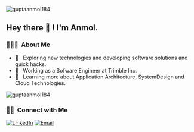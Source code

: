 <p align="left">
  <img src="https://komarev.com/ghpvc/?username=guptaanmol184" alt="guptaanmol184" />
</p>

<h2> Hey there 👋 ! I'm Anmol.</h2>

<h3> 👨🏻‍💻 &nbsp;About Me </h3>

- 🤔 &nbsp; Exploring new technologies and developing software solutions and quick hacks.
- 💼 &nbsp; Working as a Sofware Engineer at Trimble Inc.
- 🌱 &nbsp; Learning more about Application Architecture, SystemDesign and Cloud Technologies.

<p align="left">
  <img src="https://github-readme-stats.vercel.app/api?username=guptaanmol184&show_icons=true" alt="guptaanmol184" /> 
</p>

<h3> 🤝🏻 &nbsp;Connect with Me </h3>

<p align="left">
<a href="https://www.linkedin.com/in/anmol-gupta-665355120/"><img alt="LinkedIn" src="https://img.shields.io/badge/LinkedIn-Anmol%20Gupta-blue?style=flat-square&logo=linkedin"></a>
<a href="mailto:guptaanmol184@gmail.com"><img alt="Email" src="https://img.shields.io/badge/Email-guptaanmol184@gmail.com-blue?style=flat-square&logo=gmail"></a>
</p>

<!--
**guptaanmol184/guptaanmol184** is a ✨ _special_ ✨ repository because its `README.md` (this file) appears on your GitHub profile.

Here are some ideas to get you started:

- 🔭 I’m currently working on ...
- 🌱 I’m currently learning ...
- 👯 I’m looking to collaborate on ...
- 🤔 I’m looking for help with ...
- 💬 Ask me about ...
- 📫 How to reach me: ...
- 😄 Pronouns: ...
- ⚡ Fun fact: ...
-->
